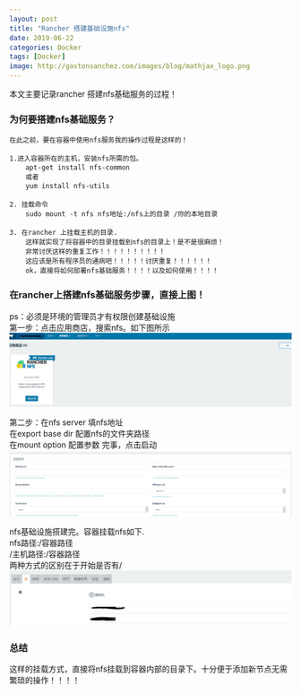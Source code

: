 ```yaml
---
layout: post
title: "Rancher 搭建基础设施nfs"
date: 2019-06-22
categories: Docker
tags: [Docker]
image: http://gastonsanchez.com/images/blog/mathjax_logo.png
---
```


本文主要记录rancher 搭建nfs基础服务的过程！


<!-- more -->


### 为何要搭建nfs基础服务？
~~~
在此之前，要在容器中使用nfs服务我的操作过程是这样的！

1.进入容器所在的主机，安装nfs所需的包。
    apt-get install nfs-common
    或者
    yum install nfs-utils

2. 挂载命令
    sudo mount -t nfs nfs地址:/nfs上的目录 /你的本地目录

3. 在rancher 上挂载主机的目录.
    这样就实现了将容器中的目录挂载到nfs的目录上！是不是很麻烦！
    非常讨厌这样的重复工作！！！！！！！！！！
    这应该是所有程序员的通病吧！！！！！讨厌重复！！！！！！
    ok，直接将如何部署nfs基础服务！！！！以及如何使用！！！！
~~~

### 在rancher上搭建nfs基础服务步骤，直接上图！
ps：必须是环境的管理员才有权限创建基础设施  
第一步：点击应用商店，搜索nfs。如下图所示
![图一](https://raw.githubusercontent.com/sunxiaocong/sunxiaocong.github.io/master/images/nfs/1.PNG)

第二步：在nfs server 填nfs地址  
        在export base dir 配置nfs的文件夹路径  
        在mount option 配置参数 
        完事，点击启动
![图二](https://raw.githubusercontent.com/sunxiaocong/sunxiaocong.github.io/master/images/nfs/2.PNG)

nfs基础设施搭建完。容器挂载nfs如下.   
nfs路径:/容器路径  
/主机路径:/容器路径  
两种方式的区别在于开始是否有/ 
![图三](https://raw.githubusercontent.com/sunxiaocong/sunxiaocong.github.io/master/images/nfs/3.PNG)

### 总结
这样的挂载方式，直接将nfs挂载到容器内部的目录下。十分便于添加新节点无需繁琐的操作！！！！

